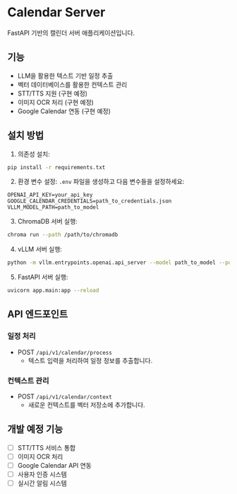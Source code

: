 # Calendar Server

FastAPI 기반의 캘린더 서버 애플리케이션입니다.

## 기능

- LLM을 활용한 텍스트 기반 일정 추출
- 벡터 데이터베이스를 활용한 컨텍스트 관리
- STT/TTS 지원 (구현 예정)
- 이미지 OCR 처리 (구현 예정)
- Google Calendar 연동 (구현 예정)

## 설치 방법

1. 의존성 설치:
```bash
pip install -r requirements.txt
```

2. 환경 변수 설정:
`.env` 파일을 생성하고 다음 변수들을 설정하세요:
```env
OPENAI_API_KEY=your_api_key
GOOGLE_CALENDAR_CREDENTIALS=path_to_credentials.json
VLLM_MODEL_PATH=path_to_model
```

3. ChromaDB 서버 실행:
```bash
chroma run --path /path/to/chromadb
```

4. vLLM 서버 실행:
```bash
python -m vllm.entrypoints.openai.api_server --model path_to_model --port 8000
```

5. FastAPI 서버 실행:
```bash
uvicorn app.main:app --reload
```

## API 엔드포인트

### 일정 처리
- POST `/api/v1/calendar/process`
  - 텍스트 입력을 처리하여 일정 정보를 추출합니다.

### 컨텍스트 관리
- POST `/api/v1/calendar/context`
  - 새로운 컨텍스트를 벡터 저장소에 추가합니다.

## 개발 예정 기능

- [ ] STT/TTS 서비스 통합
- [ ] 이미지 OCR 처리
- [ ] Google Calendar API 연동
- [ ] 사용자 인증 시스템
- [ ] 실시간 알림 시스템 